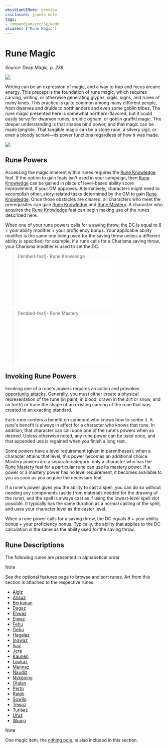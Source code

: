 ```yaml
---
obsidianUIMode: preview
cssclasses: json5e-note
tags:
- compendium/src/5e/kpdm
aliases: ["Rune Magic"]
---
```

# Rune Magic
*Source: Deep Magic, p. 236* 

![](https://raw.githubusercontent.com/TheGiddyLimit/homebrew/master/_img/KPDM/full/001-0765.webp#center)

Writing can be an expression of magic, and a way to trap and focus arcane energy. This precept is the foundation of rune magic, which requires carving, writing, or otherwise generating glyphs, sigils, signs, and runes of many kinds. This practice is quite common among many different people, from dwarves and druids to northlanders and even some goblin tribes. The rune magic presented here is somewhat northern-flavored, but it could easily serve for dwarven runes, druidic ogham, or goblin graffiti magic. The deeper understanding is that shapes bind power, and that magic can be made tangible. That tangible magic can be a stone rune, a silvery sigil, or even a bloody scrawl—its power functions regardless of how it was made.

![](https://raw.githubusercontent.com/TheGiddyLimit/homebrew/master/_img/KPDM/0079.webp#center)

## Rune Powers

Accessing the magic inherent within runes requires the [Rune Knowledge](compendium/feats/rune-knowledge-kpdm.md) feat. If the option to gain feats isn't used in your campaign, then [Rune Knowledge](compendium/feats/rune-knowledge-kpdm.md) can be gained in place of level-based ability score improvement, if your GM approves. Alternatively, characters might need to accomplish other, story-related tasks determined by the GM to gain [Rune Knowledge](compendium/feats/rune-knowledge-kpdm.md). Once those obstacles are cleared, all characters who meet the prerequisites can gain [Rune Knowledge](compendium/feats/rune-knowledge-kpdm.md) and [Rune Mastery](compendium/feats/rune-mastery-kpdm.md). A character who acquires the [Rune Knowledge](compendium/feats/rune-knowledge-kpdm.md) feat can begin making use of the runes described here.

When one of your rune powers calls for a saving throw, the DC is equal to 8 + your ability modifier + your proficiency bonus. Your applicable ability modifier is the same one being used for the saving throw unless a different ability is specified; for example, if a rune calls for a Charisma saving throw, your Charisma modifier is used to set the DC.

> [!embed-feat]- Rune Knowledge
> ![Rune Knowledge](compendium/feats/rune-knowledge-kpdm.md)

> [!embed-feat]- Rune Mastery
> ![Rune Mastery](compendium/feats/rune-mastery-kpdm.md)

## Invoking Rune Powers

Invoking one of a rune's powers requires an action and provokes [opportunity attacks](/compendium/rules/actions.md#Opportunity%20Attack). Generally, you must either create a physical representation of the rune (in paint, in blood, drawn in the dirt or snow, and so forth) or trace the shape of an existing carving of the rune that was created to an exacting standard.

Each rune confers a benefit on someone who knows how to scribe it. A rune's benefit is always in effect for a character who knows that rune. In addition, that character can call upon one of the rune's powers when so desired. Unless otherwise noted, any rune power can be used once, and that expended use is regained when you finish a long rest.

Some powers have a level requirement (given in parentheses); when a character attains that level, this power becomes an additional choice. Mastery powers are a separate category: only a character who has the [Rune Mastery](compendium/feats/rune-mastery-kpdm.md) feat for a particular rune can use its mastery power. If a power or a mastery power has no level requirement, it becomes available to you as soon as you acquire the necessary feat.

If a rune's power gives you the ability to cast a spell, you can do so without needing any components (aside from materials needed for the drawing of the rune), and the spell is always cast as if using the lowest-level spell slot possible. It typically has the same duration as a normal casting of the spell, and uses your character level as the caster level.

When a rune power calls for a saving throw, the DC equals 8 + your ability bonus + your proficiency bonus. Typically, the ability that applies to the DC calculation is the same as the ability used for the saving throw.

## Rune Descriptions

The following runes are presented in alphabetical order.

> [!note]
> See the optional features page to browse and sort runes. Art from this section is attached to the respective runes.

- [Algiz](compendium/optional-features/algiz-kpdm.md)  
- [Ansuz](compendium/optional-features/ansuz-kpdm.md)  
- [Berkanan](compendium/optional-features/berkanan-kpdm.md)  
- [Dagaz](compendium/optional-features/dagaz-kpdm.md)  
- [Ehwaz](compendium/optional-features/ehwaz-kpdm.md)  
- [Eiwaz](compendium/optional-features/eiwaz-kpdm.md)  
- [Fehu](compendium/optional-features/fehu-kpdm.md)  
- [Gebu](compendium/optional-features/gebu-kpdm.md)  
- [Hagalaz](compendium/optional-features/hagalaz-kpdm.md)  
- [Ingwaz](compendium/optional-features/ingwaz-kpdm.md)  
- [Isaz](compendium/optional-features/isaz-kpdm.md)  
- [Jera](compendium/optional-features/jera-kpdm.md)  
- [Kaunen](compendium/optional-features/kaunen-kpdm.md)  
- [Laukaz](compendium/optional-features/laukaz-kpdm.md)  
- [Mannaz](compendium/optional-features/mannaz-kpdm.md)  
- [Naudiz](compendium/optional-features/naudiz-kpdm.md)  
- [Nyköping](compendium/optional-features/nykoping-kpdm.md)  
- [Otalan](compendium/optional-features/otalan-kpdm.md)  
- [Perto](compendium/optional-features/perto-kpdm.md)  
- [Raido](compendium/optional-features/raido-kpdm.md)  
- [Sowilo](compendium/optional-features/sowilo-kpdm.md)  
- [Tewaz](compendium/optional-features/tewaz-kpdm.md)  
- [Turisaz](compendium/optional-features/turisaz-kpdm.md)  
- [Uruz](compendium/optional-features/uruz-kpdm.md)  
- [Wunjo](compendium/optional-features/wunjo-kpdm.md)  

> [!note]
> One magic item, the [nithing pole](compendium/items/nithing-pole-kpdm.md), is also included in this section.